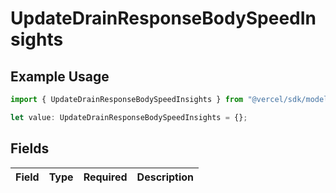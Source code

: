 # UpdateDrainResponseBodySpeedInsights

## Example Usage

```typescript
import { UpdateDrainResponseBodySpeedInsights } from "@vercel/sdk/models/updatedrainop.js";

let value: UpdateDrainResponseBodySpeedInsights = {};
```

## Fields

| Field       | Type        | Required    | Description |
| ----------- | ----------- | ----------- | ----------- |